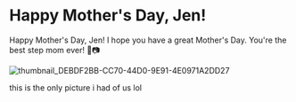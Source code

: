 <html>
<head>
  
  <link rel="stylesheet" href="https://fonts.googleapis.com/css?family=Pacifico">

</head>
<body>
  <h1>Happy Mother's Day, Jen!</h1>
 

  <div>
    <form>
      <label for="letter">Happy Mother's Day, Jen! I hope you have a great Mother's Day. You're the best step mom ever! 🌸📷</label><br>
    </form>

![thumbnail_DEBDF2BB-CC70-44D0-9E91-4E0971A2DD27](https://github.com/landy123456/landy123456.github.io/assets/132488888/67646633-795a-4973-b0c8-1fa63c571ff4)

 
this is the only picture i had of us lol
      <form>


  </div>





